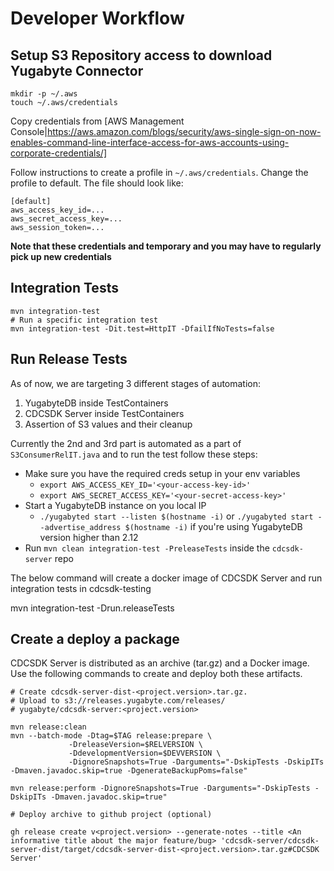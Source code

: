 # Developer Workflow

## Setup S3 Repository access to download Yugabyte Connector


    mkdir -p ~/.aws
    touch ~/.aws/credentials


Copy credentials from [AWS Management
Console|https://aws.amazon.com/blogs/security/aws-single-sign-on-now-enables-command-line-interface-access-for-aws-accounts-using-corporate-credentials/]


Follow instructions to create a profile in `~/.aws/credentials`. Change the
profile to default. The file should look like:


    [default]
    aws_access_key_id=...
    aws_secret_access_key=...
    aws_session_token=...


**Note that these credentials and temporary and you may have to regularly pick
up new credentials**

## Integration Tests


    mvn integration-test
    # Run a specific integration test
    mvn integration-test -Dit.test=HttpIT -DfailIfNoTests=false

## Run Release Tests

As of now, we are targeting 3 different stages of automation:
1. YugabyteDB inside TestContainers
2. CDCSDK Server inside TestContainers
3. Assertion of S3 values and their cleanup

Currently the 2nd and 3rd part is automated as a part of `S3ConsumerRelIT.java` and to run the test follow these steps:
* Make sure you have the required creds setup in your env variables
  * `export AWS_ACCESS_KEY_ID='<your-access-key-id>'`
  * `export AWS_SECRET_ACCESS_KEY='<your-secret-access-key>'`
* Start a YugabyteDB instance on you local IP
  * `./yugabyted start --listen $(hostname -i)` or `./yugabyted start --advertise_address $(hostname -i)` if you're using YugabyteDB version higher than 2.12
* Run `mvn clean integration-test -PreleaseTests` inside the `cdcsdk-server` repo

The below command will create a docker image of CDCSDK Server and run
integration tests in cdcsdk-testing


   mvn integration-test -Drun.releaseTests


## Create a deploy a package

CDCSDK Server is distributed as an archive (tar.gz) and a Docker image. Use the
following commands to create and deploy both these artifacts.


    # Create cdcsdk-server-dist-<project.version>.tar.gz.
    # Upload to s3://releases.yugabyte.com/releases/
    # yugabyte/cdcsdk-server:<project.version>

    mvn release:clean
    mvn --batch-mode -Dtag=$TAG release:prepare \
                 -DreleaseVersion=$RELVERSION \
                 -DdevelopmentVersion=$DEVVERSION \
                 -DignoreSnapshots=True -Darguments="-DskipTests -DskipITs -Dmaven.javadoc.skip=true -DgenerateBackupPoms=false"

    mvn release:perform -DignoreSnapshots=True -Darguments="-DskipTests -DskipITs -Dmaven.javadoc.skip=true"

    # Deploy archive to github project (optional)

    gh release create v<project.version> --generate-notes --title <An informative title about the major feature/bug> 'cdcsdk-server/cdcsdk-server-dist/target/cdcsdk-server-dist-<project.version>.tar.gz#CDCSDK Server'
